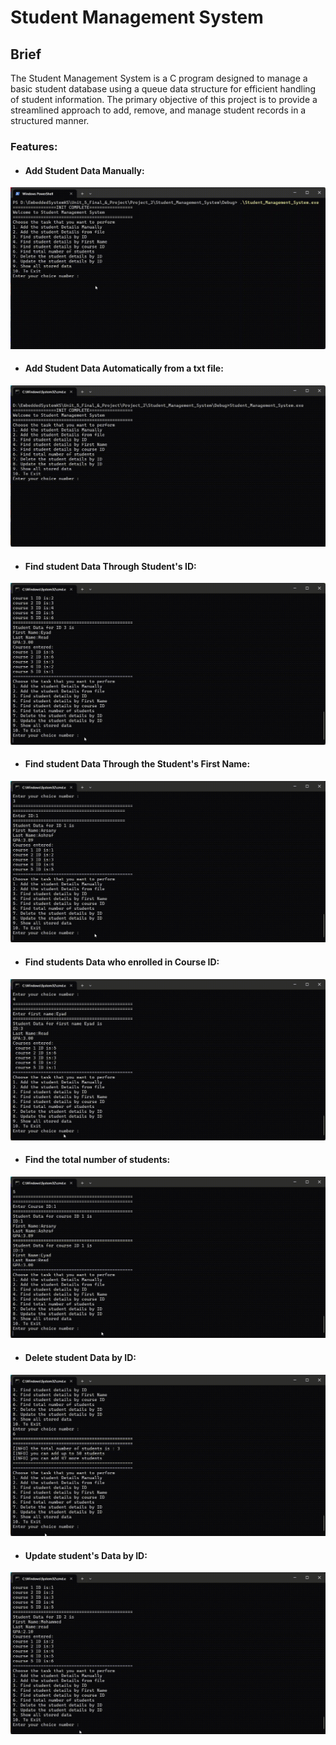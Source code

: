 
# Student Management System

## Brief
The Student Management System is a C program designed to manage a basic student database using a queue data structure for efficient handling of student information. The primary objective of this project is to provide a streamlined approach to add, remove, and manage student records in a structured manner.
### Features:
- ####  Add Student Data Manually:
![ Add Student Data Manually](https://github.com/ArsanyMounir/Student_Management_System/blob/main/gifs/Add%20Manually.gif)

- ####  Add Student Data Automatically from a txt file:
![Add Student Data Automatically from a txt file](https://github.com/ArsanyMounir/Student_Management_System/blob/main/gifs/Add%20File.gif)

- ####  Find student Data Through Student's ID:
![Find student Data Through Student's ID](https://github.com/ArsanyMounir/Student_Management_System/blob/main/gifs/Find%20ID.gif)

- ####   Find student Data Through the Student's First Name:
![Find student Data Through the Student's First Name](https://github.com/ArsanyMounir/Student_Management_System/blob/main/gifs/Find%20Name.gif)

- ####  Find students Data who enrolled in Course ID:
![Find students Data who enrolled in Course ID](https://github.com/ArsanyMounir/Student_Management_System/blob/main/gifs/Find%20Course%20ID.gif)

- ####  Find the total number of students:
![Find the total number of students](https://github.com/ArsanyMounir/Student_Management_System/blob/main/gifs/Find%20Student%20Number.gif)

- ####  Delete student Data by ID:
![Delete a student Data by ID](https://github.com/ArsanyMounir/Student_Management_System/blob/main/gifs/Delete%20Student%20ID.gif)

- ####  Update student's Data by ID:
![Update student's Data by ID](https://github.com/ArsanyMounir/Student_Management_System/blob/main/gifs/Update%20ID.gif)
